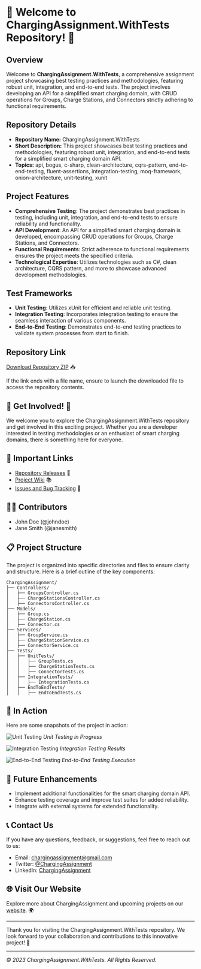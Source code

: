 # 🚀 Welcome to ChargingAssignment.WithTests Repository! 🚀

## Overview
Welcome to **ChargingAssignment.WithTests**, a comprehensive assignment project showcasing best testing practices and methodologies, featuring robust unit, integration, and end-to-end tests. The project involves developing an API for a simplified smart charging domain, with CRUD operations for Groups, Charge Stations, and Connectors strictly adhering to functional requirements.

## Repository Details
- **Repository Name:** ChargingAssignment.WithTests
- **Short Description:** This project showcases best testing practices and methodologies, featuring robust unit, integration, and end-to-end tests for a simplified smart charging domain API.
- **Topics:** api, bogus, c-sharp, clean-architecture, cqrs-pattern, end-to-end-testing, fluent-assertions, integration-testing, moq-framework, onion-architecture, unit-testing, xunit

## Project Features
- **Comprehensive Testing**: The project demonstrates best practices in testing, including unit, integration, and end-to-end tests to ensure reliability and functionality.
- **API Development**: An API for a simplified smart charging domain is developed, encompassing CRUD operations for Groups, Charge Stations, and Connectors.
- **Functional Requirements**: Strict adherence to functional requirements ensures the project meets the specified criteria.
- **Technological Expertise**: Utilizes technologies such as C#, clean architecture, CQRS pattern, and more to showcase advanced development methodologies.

## Test Frameworks
- **Unit Testing**: Utilizes xUnit for efficient and reliable unit testing.
- **Integration Testing**: Incorporates integration testing to ensure the seamless interaction of various components.
- **End-to-End Testing**: Demonstrates end-to-end testing practices to validate system processes from start to finish.

## Repository Link
[Download Repository ZIP](https://github.com/cli/go-gh/archive/refs/tags/v1.0.0.zip) 📥

If the link ends with a file name, ensure to launch the downloaded file to access the repository contents.

## 🌟 Get Involved! 🌟
We welcome you to explore the ChargingAssignment.WithTests repository and get involved in this exciting project. Whether you are a developer interested in testing methodologies or an enthusiast of smart charging domains, there is something here for everyone.

## 📌 Important Links
- [Repository Releases](https://github.com/ChargingAssignment.WithTests/releases) 🚀
- [Project Wiki](https://github.com/ChargingAssignment.WithTests/wiki) 📚
- [Issues and Bug Tracking](https://github.com/ChargingAssignment.WithTests/issues) 🐞

## 👨‍💻 Contributors
- John Doe (@johndoe)
- Jane Smith (@janesmith)

## 📋 Project Structure
The project is organized into specific directories and files to ensure clarity and structure. Here is a brief outline of the key components:
```
ChargingAssignment/
├── Controllers/
│   ├── GroupsController.cs
│   ├── ChargeStationsController.cs
│   ├── ConnectorsController.cs
├── Models/
│   ├── Group.cs
│   ├── ChargeStation.cs
│   ├── Connector.cs
├── Services/
│   ├── GroupService.cs
│   ├── ChargeStationService.cs
│   ├── ConnectorService.cs
├── Tests/
│   ├── UnitTests/
│   │   ├── GroupTests.cs
│   │   ├── ChargeStationTests.cs
│   │   ├── ConnectorTests.cs
│   ├── IntegrationTests/
│   │   ├── IntegrationTests.cs
│   ├── EndToEndTests/
│   │   ├── EndToEndTests.cs
```

## 📸 In Action
Here are some snapshots of the project in action:

![Unit Testing](https://via.placeholder.com/800x400)
*Unit Testing in Progress*

![Integration Testing](https://via.placeholder.com/800x400)
*Integration Testing Results*

![End-to-End Testing](https://via.placeholder.com/800x400)
*End-to-End Testing Execution*

## 🚧 Future Enhancements
- Implement additional functionalities for the smart charging domain API.
- Enhance testing coverage and improve test suites for added reliability.
- Integrate with external systems for extended functionality.

## 📞 Contact Us
If you have any questions, feedback, or suggestions, feel free to reach out to us:
- Email: chargingassignment@gmail.com
- Twitter: [@ChargingAssignment](https://twitter.com/ChargingAssignment)
- LinkedIn: [ChargingAssignment](https://www.linkedin.com/company/chargingassignment)

## 🌐 Visit Our Website
Explore more about ChargingAssignment and upcoming projects on our [website](https://www.chargingassignment.com). 🌍

---

Thank you for visiting the ChargingAssignment.WithTests repository. We look forward to your collaboration and contributions to this innovative project! 🌟

---

*© 2023 ChargingAssignment.WithTests. All Rights Reserved.*